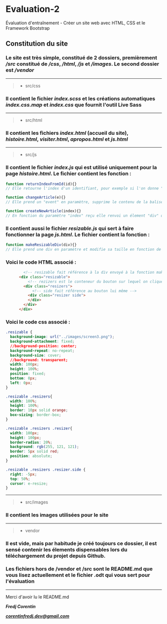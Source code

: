 # Evaluation-2
Évaluation d'entraînement - Créer un site web avec HTML, CSS et le Framework Bootstrap

## Constitution du site

### Le site est très simple, constitué de 2 dossiers, premièrement ***/src*** constitué de ***/css***, ***/html***, ***/js*** et ***/images***. Le second dossier est ***/vendor***
---
> - src/css

### Il contient le fichier ***index.scss*** et les créations automatiques ***index.css.map*** et ***index.css*** que fournit l'outil Live Sass

---
> - src/html

### Il contient les fichiers ***index.html*** (accueil du site), ***histoire.html***, ***visiter.html***, ***apropos.html*** et ***js.html***
---
> - src/js

### Il contient le fichier ***index.js*** qui est utilisé uniquement pour la page ***histoire.html***. Le fichier contient les fonction :
```js
function returnIndexFromId(id){}
// Elle retourne l'index d'un identifiant, pour exemple si l'on donne "col-7" la fonction renvoie "7"

function changeArticle(e){}
// Elle prend un "event" en paramètre, supprime le contenu de la balise "article" et ajoute "active" a la classe du bouton en lien avec la variable "event" reçu pour qu'il apparaisse sélectionné

function createNewArticle(index){}
// En fonction du paramètre "index" reçu elle renvoi un élement "div" qui a pour enfant les élements de l'article à afficher
```

### Il contient aussi le fichier ***resizable.js*** qui sert à faire fonctionner la page ***js.html***. Le fichier contient la fonction :
```js
function makeResizableDiv(div){}
// Elle prend une div en paramètre et modifie sa taille en fonction de la position de la souris.
```
### Voici le code HTML associé :
```html
        <!-- resizable fait référence à la div envoyé à la fonction makeresizableDiv -->
      <div class="resizable">
          <!-- rezizers est le conteneur du bouton sur lequel on clique pour ajuster la div -->
        <div class="resizers">
            <!-- side fait référence au bouton lui même -->
          <div class="resizer side">
          </div>
        </div>
      </div>
```
### Voici le code css associé : 
```css
.resizable {
  background-image: url("../images/screen3.png");
  background-attachment: fixed;
  //background-position: center;
  background-repeat: no-repeat;
  background-size: cover;
  //background: transparent;
  width: 100px;
  height: 100%;
  position: fixed;
  bottom: 0px;
  left: 0px;
}

.resizable .resizers{
  width: 100%;
  height: 100%;
  border: 10px solid orange;
  box-sizing: border-box;
}

.resizable .resizers .resizer{
  width: 100px;
  height: 100px;
  border-radius: 20%;
  background: rgb(255, 121, 121);
  border: 5px solid red;
  position: absolute;
}

.resizable .resizers .resizer.side {
  right: -5px;
  top: 50%;
  cursor: e-resize;
}
```

---
> - src/images

### Il contient les images utilisées pour le site
---
> - vendor

### Il est vide, mais par habitude je créé toujours ce dossier, il est sensé contenir les élements dispensables lors du téléchargement du projet depuis Github.

### Les fichiers hors de /vendor et /src sont le README.md que vous lisez actuellement et le fichier .odt qui vous sert pour l'évaluation

---
Merci d'avoir lu le README.md 

***Fredj Corentin***

***corentinfredj.dev@gmail.com***